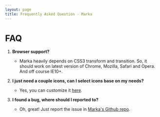 ```yaml
---
layout: page
title: Frequently Asked Question - Marka
---
```


FAQ
===

1. **Browser support?**
	- Marka heavily depends on CSS3 transform and transition.
	So, it should work on latest version of Chrome, Mozilla, Safari
	and Opera. And off course IE10+.

3. **I just need a couple icons, can I select icons base on my needs?**
	- Yes, you can customize it [here](/customize.html).

2. **I found a bug, where should I reported to?**
	- Oh, great! Just report the issue in [Marka's Github repo](https://github.com/fians/marka/issues).